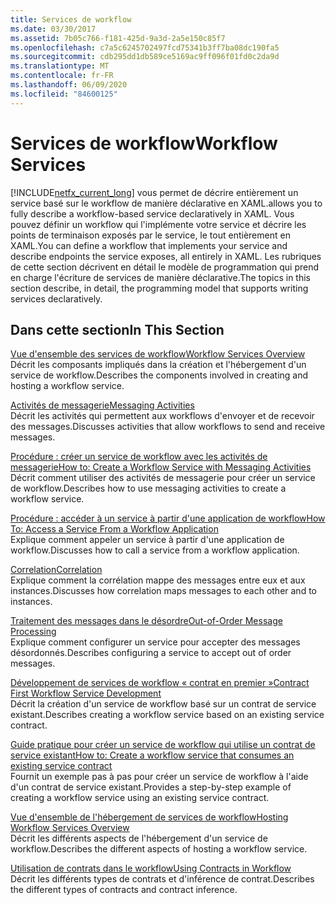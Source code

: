 ```yaml
---
title: Services de workflow
ms.date: 03/30/2017
ms.assetid: 7b05c766-f181-425d-9a3d-2a5e150c85f7
ms.openlocfilehash: c7a5c6245702497fcd75341b3ff7ba08dc190fa5
ms.sourcegitcommit: cdb295dd1db589ce5169ac9ff096f01fd0c2da9d
ms.translationtype: MT
ms.contentlocale: fr-FR
ms.lasthandoff: 06/09/2020
ms.locfileid: "84600125"
---
```

# <a name="workflow-services"></a><span data-ttu-id="a24a0-102">Services de workflow</span><span class="sxs-lookup"><span data-stu-id="a24a0-102">Workflow Services</span></span>
[!INCLUDE[netfx_current_long](../../../../includes/netfx-current-long-md.md)] <span data-ttu-id="a24a0-103">vous permet de décrire entièrement un service basé sur le workflow de manière déclarative en XAML.</span><span class="sxs-lookup"><span data-stu-id="a24a0-103">allows you to fully describe a workflow-based service declaratively in XAML.</span></span> <span data-ttu-id="a24a0-104">Vous pouvez définir un workflow qui l'implémente votre service et décrire les points de terminaison exposés par le service, le tout entièrement en XAML.</span><span class="sxs-lookup"><span data-stu-id="a24a0-104">You can define a workflow that implements your service and describe endpoints the service exposes, all entirely in XAML.</span></span> <span data-ttu-id="a24a0-105">Les rubriques de cette section décrivent en détail le modèle de programmation qui prend en charge l'écriture de services de manière déclarative.</span><span class="sxs-lookup"><span data-stu-id="a24a0-105">The topics in this section describe, in detail, the programming model that supports writing services declaratively.</span></span>  
  
## <a name="in-this-section"></a><span data-ttu-id="a24a0-106">Dans cette section</span><span class="sxs-lookup"><span data-stu-id="a24a0-106">In This Section</span></span>  
 [<span data-ttu-id="a24a0-107">Vue d'ensemble des services de workflow</span><span class="sxs-lookup"><span data-stu-id="a24a0-107">Workflow Services Overview</span></span>](workflow-services-overview.md)  
 <span data-ttu-id="a24a0-108">Décrit les composants impliqués dans la création et l'hébergement d'un service de workflow.</span><span class="sxs-lookup"><span data-stu-id="a24a0-108">Describes the components involved in creating and hosting a workflow service.</span></span>  
  
 [<span data-ttu-id="a24a0-109">Activités de messagerie</span><span class="sxs-lookup"><span data-stu-id="a24a0-109">Messaging Activities</span></span>](messaging-activities.md)  
 <span data-ttu-id="a24a0-110">Décrit les activités qui permettent aux workflows d'envoyer et de recevoir des messages.</span><span class="sxs-lookup"><span data-stu-id="a24a0-110">Discusses activities that allow workflows to send and receive messages.</span></span>  
  
 [<span data-ttu-id="a24a0-111">Procédure : créer un service de workflow avec les activités de messagerie</span><span class="sxs-lookup"><span data-stu-id="a24a0-111">How to: Create a Workflow Service with Messaging Activities</span></span>](how-to-create-a-workflow-service-with-messaging-activities.md)  
 <span data-ttu-id="a24a0-112">Décrit comment utiliser des activités de messagerie pour créer un service de workflow.</span><span class="sxs-lookup"><span data-stu-id="a24a0-112">Describes how to use messaging activities to create a workflow service.</span></span>  
  
 [<span data-ttu-id="a24a0-113">Procédure : accéder à un service à partir d'une application de workflow</span><span class="sxs-lookup"><span data-stu-id="a24a0-113">How To: Access a Service From a Workflow Application</span></span>](how-to-access-a-service-from-a-workflow-application.md)  
 <span data-ttu-id="a24a0-114">Explique comment appeler un service à partir d'une application de workflow.</span><span class="sxs-lookup"><span data-stu-id="a24a0-114">Discusses how to call a service from a workflow application.</span></span>  
  
 [<span data-ttu-id="a24a0-115">Correlation</span><span class="sxs-lookup"><span data-stu-id="a24a0-115">Correlation</span></span>](correlation.md)  
 <span data-ttu-id="a24a0-116">Explique comment la corrélation mappe des messages entre eux et aux instances.</span><span class="sxs-lookup"><span data-stu-id="a24a0-116">Discusses how correlation maps messages to each other and to instances.</span></span>  
  
 [<span data-ttu-id="a24a0-117">Traitement des messages dans le désordre</span><span class="sxs-lookup"><span data-stu-id="a24a0-117">Out-of-Order Message Processing</span></span>](out-of-order-message-processing.md)  
 <span data-ttu-id="a24a0-118">Explique comment configurer un service pour accepter des messages désordonnés.</span><span class="sxs-lookup"><span data-stu-id="a24a0-118">Describes configuring a service to accept out of order messages.</span></span>  
  
 [<span data-ttu-id="a24a0-119">Développement de services de workflow « contrat en premier »</span><span class="sxs-lookup"><span data-stu-id="a24a0-119">Contract First Workflow Service Development</span></span>](../../windows-workflow-foundation/contract-first-workflow-service-development.md)  
 <span data-ttu-id="a24a0-120">Décrit la création d'un service de workflow basé sur un contrat de service existant.</span><span class="sxs-lookup"><span data-stu-id="a24a0-120">Describes creating a workflow service based on an existing service contract.</span></span>  
  
 [<span data-ttu-id="a24a0-121">Guide pratique pour créer un service de workflow qui utilise un contrat de service existant</span><span class="sxs-lookup"><span data-stu-id="a24a0-121">How to: Create a workflow service that consumes an existing service contract</span></span>](../../windows-workflow-foundation/how-to-create-a-workflow-service-that-consumes-an-existing-service-contract.md)  
 <span data-ttu-id="a24a0-122">Fournit un exemple pas à pas pour créer un service de workflow à l'aide d'un contrat de service existant.</span><span class="sxs-lookup"><span data-stu-id="a24a0-122">Provides a step-by-step example of creating a workflow service using an existing service contract.</span></span>  
  
 [<span data-ttu-id="a24a0-123">Vue d'ensemble de l'hébergement de services de workflow</span><span class="sxs-lookup"><span data-stu-id="a24a0-123">Hosting Workflow Services Overview</span></span>](hosting-workflow-services-overview.md)  
 <span data-ttu-id="a24a0-124">Décrit les différents aspects de l'hébergement d'un service de workflow.</span><span class="sxs-lookup"><span data-stu-id="a24a0-124">Describes the different aspects of hosting a workflow service.</span></span>  
  
 [<span data-ttu-id="a24a0-125">Utilisation de contrats dans le workflow</span><span class="sxs-lookup"><span data-stu-id="a24a0-125">Using Contracts in Workflow</span></span>](using-contracts-in-workflow.md)  
 <span data-ttu-id="a24a0-126">Décrit les différents types de contrats et d'inférence de contrat.</span><span class="sxs-lookup"><span data-stu-id="a24a0-126">Describes the different types of contracts and contract inference.</span></span>
